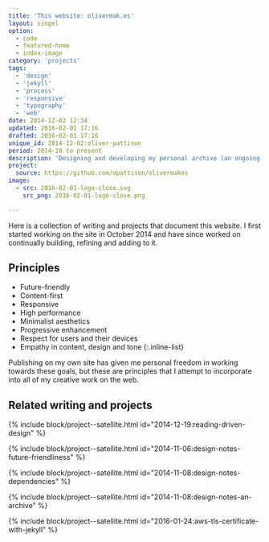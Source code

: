 ```yaml
---
title: 'This website: olivermak.es'
layout: singel
option:
  - code
  - featured-home
  - index-image
category: 'projects'
tags:
  - 'design'
  - 'jekyll'
  - 'process'
  - 'responsive'
  - 'typography'
  - 'web'
date: 2014-12-02 12:34
updated: 2016-02-01 17:16
drafted: 2016-02-01 17:16
unique_id: 2014-12-02:oliver-pattison
period: 2014-10 to present
description: 'Designing and developing my personal archive (an ongoing project).'
project:
  source: https://github.com/opattison/olivermakes
image:
  - src: 2016-02-01-logo-close.svg
    src_png: 2016-02-01-logo-close.png

---
```


Here is a collection of writing and projects that document this website. I first started working on the site in October 2014 and have since worked on continually building, refining and adding to it.

## Principles

- Future-friendly
- Content-first
- Responsive
- High performance
- Minimalist aesthetics
- Progressive enhancement
- Respect for users and their devices
- Empathy in content, design and tone
{:.inline-list}

Publishing on my own site has given me personal freedom in working towards these goals, but these are principles that I attempt to incorporate into all of my creative work on the web.

## Related writing and projects

{% include block/project--satellite.html id="2014-12-19:reading-driven-design" %}

{% include block/project--satellite.html id="2014-11-06:design-notes-future-friendliness" %}

{% include block/project--satellite.html id="2014-11-08:design-notes-dependencies" %}

{% include block/project--satellite.html id="2014-11-08:design-notes-an-archive" %}

{% include block/project--satellite.html id="2016-01-24:aws-tls-certificate-with-jekyll" %}
